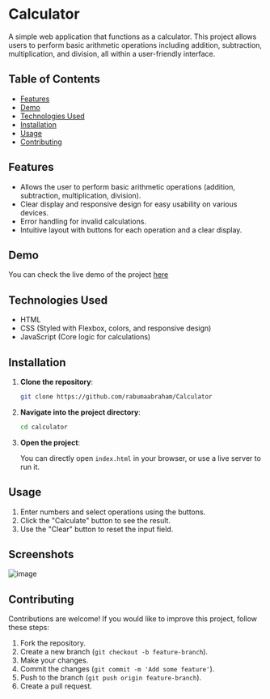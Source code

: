 # Calculator

A simple web application that functions as a calculator. This project allows users to perform basic arithmetic operations including addition, subtraction, multiplication, and division, all within a user-friendly interface.

## Table of Contents

- [Features](#features)
- [Demo](#demo)
- [Technologies Used](#technologies-used)
- [Installation](#installation)
- [Usage](#usage)
- [Contributing](#contributing)

## Features

- Allows the user to perform basic arithmetic operations (addition, subtraction, multiplication, division).
- Clear display and responsive design for easy usability on various devices.
- Error handling for invalid calculations.
- Intuitive layout with buttons for each operation and a clear display.

## Demo

You can check the live demo of the project [here](https://rabumaabraham.github.io/Calculator/)

## Technologies Used

- HTML
- CSS (Styled with Flexbox, colors, and responsive design)
- JavaScript (Core logic for calculations)

## Installation

1. **Clone the repository**:

    ```bash
    git clone https://github.com/rabumaabraham/Calculator
    ```

2. **Navigate into the project directory**:

    ```bash
    cd calculator
    ```

3. **Open the project**:

    You can directly open `index.html` in your browser, or use a live server to run it.

## Usage

1. Enter numbers and select operations using the buttons.
2. Click the "Calculate" button to see the result.
3. Use the "Clear" button to reset the input field.

## Screenshots

![image](https://github.com/user-attachments/assets/04bfab00-5db6-4066-ab20-bc7bc346a8be)


## Contributing

Contributions are welcome! If you would like to improve this project, follow these steps:

1. Fork the repository.
2. Create a new branch (`git checkout -b feature-branch`).
3. Make your changes.
4. Commit the changes (`git commit -m 'Add some feature'`).
5. Push to the branch (`git push origin feature-branch`).
6. Create a pull request.
